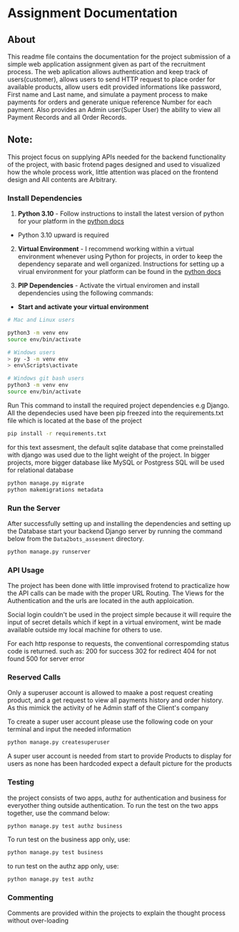 # Assignment Documentation
## About
This readme file contains the documentation for the project submission of a simple web application assignment given as part of the recruitment process.
The web aplication allows authentication and keep track of users(customer), allows users to send HTTP request to place order for available products, allow users edit provided informations like password, First name and Last name, and simulate a payment process to make payments for orders and generate unique reference Number for each payment. Also provides an Admin user(Super User) the ability to view all Payment Records and all Order Records.

## Note:
This project focus on supplying APIs needed for the backend functionality of the project, with basic frotend pages designed and  used to visualized how the whole process work, little attention was placed on the frontend design and All contents are Arbitrary.

### Install Dependencies


1. **Python 3.10** - Follow instructions to install the latest version of python for your platform in the [python docs](https://docs.python.org/3/using/unix.html#getting-and-installing-the-latest-version-of-python)

- Python 3.10 upward is required

2. **Virtual Environment** - I recommend working within a virtual environment whenever using Python for projects, in order to keep the dependency separate and well organized. Instructions for setting up a virual environment for your platform can be found in the [python docs](https://packaging.python.org/guides/installing-using-pip-and-virtual-environments/)

3. **PIP Dependencies** - Activate the virtual enviromen and install dependencies using the following commands:

- **Start and activate your virtual environment**


```bash
# Mac and Linux users

python3 -m venv env
source env/bin/activate

# Windows users
> py -3 -m venv env
> env\Scripts\activate

# Windows git bash users
python3 -m venv env
source env/bin/activate
```

Run This command to install the required project dependencies e.g Django. All the dependecies used have been pip freezed into the requirements.txt file which is located at the base of the project

```bash
pip install -r requirements.txt
```


for this text assesment, the default sqlite database that come preinstalled with django was used due to the light weight of the project. In bigger projects, more bigger database like MySQL or Postgress SQL will be used for relational database

```bash
python manage.py migrate
python makemigrations metadata
```

### Run the Server

After successfully setting up and installing the dependencies and setting up the Database start your backend Django server by running the command below from the `Data2bots_assesment` directory.

```bash
python manage.py runserver
```

### API Usage
The project has been done with little improvised frotend to practicalize how the API calls can be made with the proper URL Routing. The Views for the Authentication and the urls are located in the auth apploication.

Social login couldn't be used in the project simple because it will require the input of secret details which if kept in a virtual enviroment, wint be made available outside my local machine for others to use.


For each http response to requests, the conventional correspomding status code is returned. such as:
200 for success
302 for redirect
404 for not found
500 for server error

### Reserved Calls

Only a superuser account is allowed to maake a post request creating product, and a get request to view all payments history and order history. As this mimick the activity of he Admin staff of the Client's company

To create a super user account please use the following code on your terminal and input the needed information

```bash
python manage.py createsuperuser
```
A super user account is needed from start to provide Products to display for users as none has been hardcoded expect a default picture for the products
### Testing

the project consists of two apps, authz for authentication and business for everyother thing outside authentication. To run the test on the two apps together, use the command below:

```bash
python manage.py test authz business
```
To run test on the business app only, use:

```bash
python manage.py test business
```
to run test on the authz app only, use:
```bash
python manage.py test authz
```

### Commenting
Comments are provided within the projects to explain the thought process without over-loading